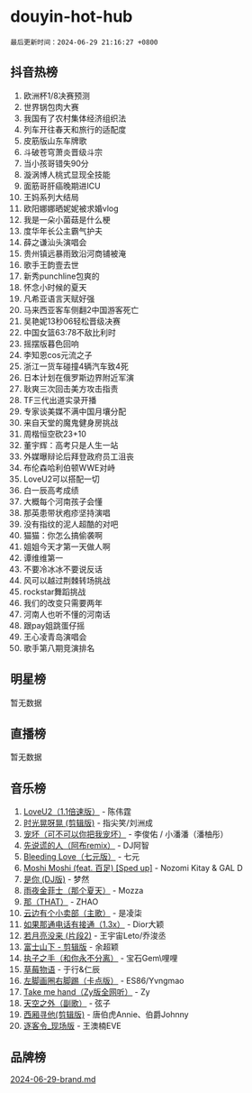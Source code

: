 # douyin-hot-hub

`最后更新时间：2024-06-29 21:16:27 +0800`

## 抖音热榜

1. 欧洲杯1/8决赛预测
1. 世界锅包肉大赛
1. 我国有了农村集体经济组织法
1. 列车开往春天和旅行的适配度
1. 皮筋版山东车牌歌
1. 斗破苍穹萧炎晋级斗宗
1. 当小孩哥错失90分
1. 漩涡博人桃式显现全技能
1. 面筋哥肝癌晚期进ICU
1. 王妈系列大结局
1. 欧阳娜娜晒妮妮被求婚vlog
1. 我是一朵小菌菇是什么梗
1. 度华年长公主霸气护夫
1. 薛之谦汕头演唱会
1. 贵州镇远暴雨致沿河商铺被淹
1. 歌手王韵壹去世
1. 新秀punchline包爽的
1. 怀念小时候的夏天
1. 凡希亚语言天赋好强
1. 马来西亚客车侧翻2中国游客死亡
1. 吴艳妮13秒06轻松晋级决赛
1. 中国女篮63:78不敌比利时
1. 摇摆版暮色回响
1. 李知恩cos元流之子
1. 浙江一货车碰撞4辆汽车致4死
1. 日本计划在俄罗斯边界附近军演
1. 耿爽三次回击美方攻击指责
1. TF三代出道实录开播
1. 专家谈美媒不满中国月壤分配
1. 来自天堂的魔鬼健身房挑战
1. 周楷恒空砍23+10
1. 董宇辉：高考只是人生一站
1. 外媒曝辩论后拜登政府员工沮丧
1. 布伦森哈利伯顿WWE对峙
1. LoveU2可以搭配一切
1. 白一辰高考成绩
1. 大概每个河南孩子会懂
1. 那英患带状疱疹坚持演唱
1. 没有指纹的泥人超酷的对吧
1. 猫猫：你怎么搞偷袭啊
1. 姐姐今天才第一天做人啊
1. 谭维维第一
1. 不要冷冰冰不要说反话
1. 风可以越过荆棘转场挑战
1. rockstar舞蹈挑战
1. 我们的改变只需要两年
1. 河南人也听不懂的河南话
1. 跟pay姐跳蛋仔摇
1. 王心凌青岛演唱会
1. 歌手第八期竞演排名

## 明星榜

暂无数据

## 直播榜

暂无数据

## 音乐榜

1. [LoveU2（1.1倍速版）](https://sf5-hl-cdn-tos.douyinstatic.com/obj/tos-cn-ve-2774/oQMeDffLaEmgMwgCOEMAFCI6INzoFPgWdD0rsa) - 陈伟霆
1. [时光晃呀晃 (剪辑版)](https://sf5-hl-cdn-tos.douyinstatic.com/obj/tos-cn-ve-2774/o8ACeQem3gwI1x3GIYGAfKG0LJebKFRJDwRwyW) - 指尖笑/刘洲成
1. [宠坏（可不可以你把我宠坏）](https://sf27-cdn-tos.douyinstatic.com/obj/tos-cn-ve-2774/ocWI8ft2gd0rAfXKzvKGeMQM6fVLTLfA8UJzwl) - 李俊佑 / 小潘潘（潘柚彤）
1. [先说谎的人（阿布remix）](https://sf5-hl-cdn-tos.douyinstatic.com/obj/tos-cn-ve-2774/owQtOFmAzBgxBKDOYfeCTQTgE9cDORrOQqmCZy) - DJ阿智
1. [Bleeding Love（七元版）](https://sf3-cdn-tos.douyinstatic.com/obj/tos-cn-ve-2774/oEgC9eZFHQ1MfSRnrfkzFp8AayDWqAQMABBgUs) - 七元
1. [Moshi Moshi (feat. 百足) [Sped up]](https://sf5-hl-cdn-tos.douyinstatic.com/obj/tos-cn-ve-2774/ocCPFQcXJLeroaIdQLIGAoeeYM3OAUYGDguHXz) - Nozomi Kitay & GAL D
1. [是你 (DJ版)](https://sf5-hl-cdn-tos.douyinstatic.com/obj/tos-cn-ve-2774/1ec766e572b34c42853ce6315d426850) - 梦然
1. [雨夜金菲士（那个夏天）](https://sf5-hl-cdn-tos.douyinstatic.com/obj/tos-cn-ve-2774/osPmPLDWQBBE2Z6bftCgYwkFaF4pEYEneXaZQs) - Mozza
1. [那（THAT）](https://sf3-cdn-tos.douyinstatic.com/obj/tos-cn-ve-2774/oIIWGeBZCnlGx9tl0gFlCfwlQbj7QWAD8HYAGg) - ZHAO
1. [云边有个小卖部（主歌）](https://sf5-hl-cdn-tos.douyinstatic.com/obj/tos-cn-ve-2774/okvgzOZylLA4WYUHkAhpy5DrCiqAmBjiMIkJp) - 是凌柒
1. [如果那通电话有接通（1.3x）](https://sf5-hl-cdn-tos.douyinstatic.com/obj/tos-cn-ve-2774/ocJeJKhUhAJG8EYZiEFfGFAPkD3beMQ5mwDv1e) - Dior大颖
1. [若月亮没来 (片段2)](https://sf3-cdn-tos.douyinstatic.com/obj/tos-cn-ve-2774/ocQavLLjkCOeDxGyYeIMGgNAIwJ0QXE1Ve3Fzv) - 王宇宙Leto/乔浚丞
1. [富士山下 - 剪辑版](https://sf5-hl-cdn-tos.douyinstatic.com/obj/tos-cn-ve-2774/o4QGmeUZhQXvtC5BDkogeQni8WbdCBUJEYI12v) - 余超颖
1. [执子之手（和你永不分离）](https://sf6-cdn-tos.douyinstatic.com/obj/tos-cn-ve-2774/oU4mUWISThYfqtA61VOl8PAQGeK2LGGQfFCZfY) - 宝石Gem\哩哩
1. [草莓物语](https://sf5-hl-cdn-tos.douyinstatic.com/obj/tos-cn-ve-2774/okynhJ7jEAIIZBfsLgYMEI8QC3WbQNN66RKzhT) - 于行&仁辰
1. [左脚画圈右脚踢（卡点版）](https://sf5-hl-cdn-tos.douyinstatic.com/obj/tos-cn-ve-2774/oAoAIr8BJv8B7W4CEBMsaSfDWrAiF4izwIDMJg) - ES86/Yvngmao
1. [Take me hand（Zy版全网听）](https://sf3-cdn-tos.douyinstatic.com/obj/tos-cn-ve-2774/owyUoUuVpA1I7BiszAYMSqbGseWQw8P7Ea2BiR) - Zy
1. [天空之外（副歌）](https://sf5-hl-cdn-tos.douyinstatic.com/obj/tos-cn-ve-2774/oAYn0BTp8jS8iSyZSHMUWAikyvAWI1c7aiJTr) - 弦子
1. [西厢寻他(剪辑版)](https://sf3-cdn-tos.douyinstatic.com/obj/tos-cn-ve-2774/oUsAVfAQKlRNxEv5qxvIB8o5qmIWUcXbzJKJhw) - 唐伯虎Annie、伯爵Johnny
1. [逐客令_现场版](https://sf3-cdn-tos.douyinstatic.com/obj/tos-cn-ve-2774/okjvqFftEMAIgLPvI8f4MT5CZVyxmDQdBOwjBv) - 王澳楠EVE

## 品牌榜

[2024-06-29-brand.md](2024-06-29-brand.md)
